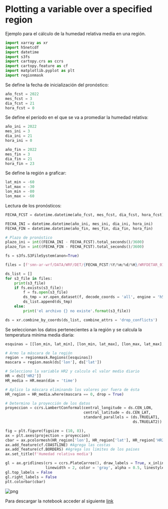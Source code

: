 # Plotting a variable over a specified region

Ejemplo para el cálculo de la humedad relativa media en una región.

```python
import xarray as xr
import h5netcdf
import datetime
import s3fs
import cartopy.crs as ccrs
import cartopy.feature as cf
import matplotlib.pyplot as plt
import regionmask
```

Se define la fecha de inicialización del pronóstico:

```python
año_fcst = 2022
mes_fcst = 3
dia_fcst = 21
hora_fcst = 0
```

Se define el período en el que se va a promediar la humedad relativa:

```python
año_ini = 2022
mes_ini = 3
dia_ini = 21
hora_ini = 0

año_fin = 2022
mes_fin = 3
dia_fin = 21
hora_fin = 23
```

Se define la región a graficar:

```python
lat_min = -60
lat_max = -30
lon_min = -80
lon_max = -60
```

Lectura de los pronósticos:

```python
FECHA_FCST = datetime.datetime(año_fcst, mes_fcst, dia_fcst, hora_fcst)

FECHA_INI = datetime.datetime(año_ini, mes_ini, dia_ini, hora_ini)
FECHA_FIN = datetime.datetime(año_fin, mes_fin, dia_fin, hora_fin)

# Plazo de pronóstico
plazo_ini = int((FECHA_INI - FECHA_FCST).total_seconds()/3600)
plazo_fin = int((FECHA_FIN - FECHA_FCST).total_seconds()/3600)

fs = s3fs.S3FileSystem(anon=True)

files = [f'smn-ar-wrf/DATA/WRF/DET/{FECHA_FCST:%Y/%m/%d/%H}/WRFDETAR_01H_{FECHA_FCST:%Y%m%d_%H}_{plazo:03d}.nc' for plazo in range(plazo_ini, plazo_fin)]

ds_list = []
for s3_file in files:
    print(s3_file)
    if fs.exists(s3_file):
        f = fs.open(s3_file)
        ds_tmp = xr.open_dataset(f, decode_coords = 'all', engine = 'h5netcdf')
        ds_list.append(ds_tmp)
    else:
        print('el archivo {} no existe'.format(s3_file))

ds = xr.combine_by_coords(ds_list, combine_attrs = 'drop_conflicts')
```

Se seleccionan los datos pertenecientes a la región y se calcula la temperatura mínima media diaria:

```python
esquinas = [[lon_min, lat_min], [lon_min, lat_max], [lon_max, lat_max], [lon_max, lat_min]]

# Armo la máscara de la región
region = regionmask.Regions([esquinas])
mascara = region.mask(ds['lon'], ds['lat'])

# Selecciono la variable HR2 y calculo el valor medio diario
HR = ds[['HR2']]
HR_media = HR.mean(dim = 'time')

# Aplico la máscara eliminando los valores por fuera de ésta
HR_region = HR_media.where(mascara == 0, drop = True)
```

```python
# Determino la proyección de los datos
proyeccion = ccrs.LambertConformal(central_longitude = ds.CEN_LON, 
                                   central_latitude = ds.CEN_LAT, 
                                   standard_parallels = (ds.TRUELAT1, 
                                                         ds.TRUELAT2))

fig = plt.figure(figsize = (10, 8)), 
ax = plt.axes(projection = proyeccion)
cbar = ax.pcolormesh(HR_region['lon'], HR_region['lat'], HR_region['HR2'], transform = ccrs.PlateCarree(), vmin = 0, vmax = 100)
ax.add_feature(cf.COASTLINE) #Agrega las costas
ax.add_feature(cf.BORDERS) #Agrega los limites de los paises
ax.set_title(f'Humedad relativa media')

gl = ax.gridlines(crs = ccrs.PlateCarree(), draw_labels = True, x_inline = False,
                  linewidth = 2, color = 'gray', alpha = 0.5, linestyle = '--')
gl.top_labels = False
gl.right_labels = False
plt.colorbar(cbar)
```

![png](../figuras/Region.png)

Para descargar la notebook acceder al siguiente [link](../notebooks/Region.ipynb)
    
